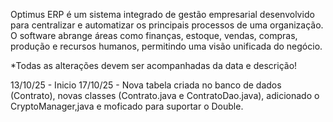 Optimus ERP é um sistema integrado de gestão empresarial desenvolvido para centralizar e automatizar os principais processos de uma organização. 
O software abrange áreas como finanças, estoque, vendas, compras, produção e recursos humanos, permitindo uma visão unificada do negócio.

*Todas as alterações devem ser acompanhadas da data e descrição!

13/10/25 - Inicio
17/10/25 - Nova tabela criada no banco de dados (Contrato), novas classes (Contrato.java e ContratoDao.java), adicionado o CryptoManager,java e moficado para suportar o Double.
